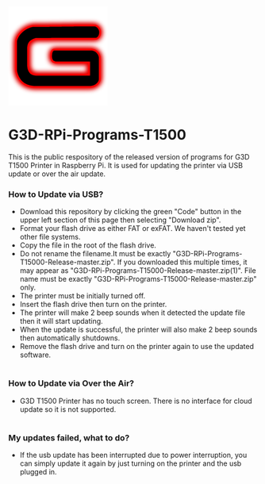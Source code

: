 ![G3D logo](documentation/images/g3d_logo.png)

# G3D-RPi-Programs-T1500
This is the public respository of the released version of programs 
for G3D T1500 Printer in Raspberry Pi. It is used for updating the
printer via USB update or over the air update.

### How to Update via USB?

* Download this repository by clicking the green "Code" button in the upper left
section of this page then selecting "Download zip".
* Format your flash drive as either FAT or exFAT. We haven't tested yet other file systems.
* Copy the file in the root of the flash drive. 
* Do not rename the filename.It must be exactly "G3D-RPi-Programs-T15000-Release-master.zip". If you downloaded this multiple times,
it may appear as "G3D-RPi-Programs-T15000-Release-master.zip(1)". File name must be exactly "G3D-RPi-Programs-T15000-Release-master.zip" only.
* The printer must be initially turned off.
* Insert the flash drive then turn on the printer.
* The printer will make 2 beep sounds when it detected the update file then it will start updating.
* When the update is successful, the printer will also make 2 beep sounds then automatically shutdowns.
* Remove the flash drive and turn on the printer again to use the updated software.

#

### How to Update via Over the Air?

* G3D T1500 Printer has no touch screen. There is no interface for cloud update so it is not supported.
#

### My updates failed, what to do?

* If the usb update has been interrupted due to power interruption, 
you can simply update it again by just turning on the printer and the usb plugged in.
